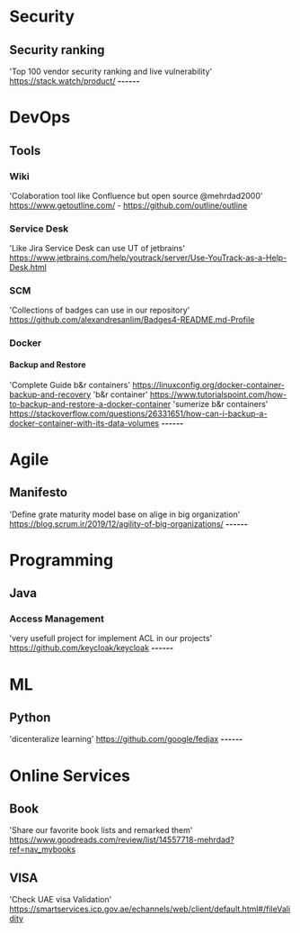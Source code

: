 # Security
## Security ranking
'Top 100 vendor security ranking and live vulnerability' https://stack.watch/product/ 
***------***
# DevOps
## Tools
### Wiki
'Colaboration tool like Confluence but open source @mehrdad2000' https://www.getoutline.com/ - https://github.com/outline/outline
### Service Desk
'Like Jira Service Desk can use UT of jetbrains' https://www.jetbrains.com/help/youtrack/server/Use-YouTrack-as-a-Help-Desk.html
### SCM
'Collections of badges can use in our repository' https://github.com/alexandresanlim/Badges4-README.md-Profile
### Docker
#### Backup and Restore
'Complete Guide b&r containers' https://linuxconfig.org/docker-container-backup-and-recovery
'b&r container' https://www.tutorialspoint.com/how-to-backup-and-restore-a-docker-container
'sumerize b&r containers' https://stackoverflow.com/questions/26331651/how-can-i-backup-a-docker-container-with-its-data-volumes
***------***
# Agile
## Manifesto
'Define grate maturity model base on alige in big organization' https://blog.scrum.ir/2019/12/agility-of-big-organizations/
***------***
# Programming
## Java
### Access Management
'very usefull project for implement ACL in our projects'  https://github.com/keycloak/keycloak
***------***
# ML
## Python
'dicenteralize learning' https://github.com/google/fedjax
***------***
# Online Services
## Book
'Share our favorite book lists and remarked them' https://www.goodreads.com/review/list/14557718-mehrdad?ref=nav_mybooks
## VISA
'Check UAE visa Validation' https://smartservices.icp.gov.ae/echannels/web/client/default.html#/fileValidity
